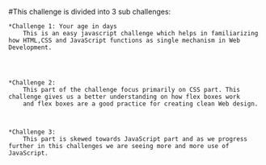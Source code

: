 #This challenge is divided into 3 sub challenges:
    
    
    *Challenge 1: Your age in days
        This is an easy javascript challenge which helps in familiarizing how HTML,CSS and JavaScript functions as single mechanism in Web Development.
    
    
    
    
    *Challenge 2:
        This part of the challenge focus primarily on CSS part. This challenge gives us a better understanding on how flex boxes work
        and flex boxes are a good practice for creating clean Web design. 



    *Challenge 3:
        This part is skewed towards JavaScript part and as we progress further in this challenges we are seeing more and more use of JavaScript.  
        